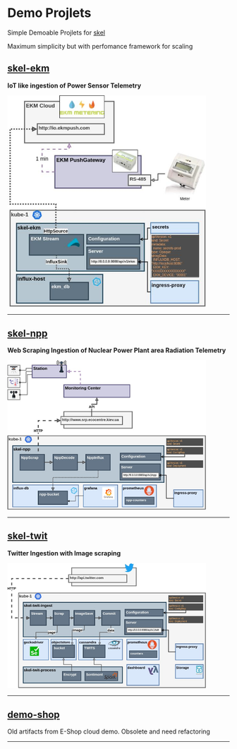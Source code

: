 # Demo Projlets

Simple Demoable Projlets for [skel](https://github.com/syspulse/skel)

Maximum simplicity but with perfomance framework for scaling

## [skel-ekm](skel-ekm)

__IoT like ingestion of Power Sensor Telemetry__

<img src="skel-ekm/doc/skel-ekm.jpg" width="450">

----

## [skel-npp](skel-npp) 
__Web Scraping Ingestion of Nuclear Power Plant area Radiation Telemetry__

<img src="skel-npp/doc/Skel-Architecture-skel-npp.jpg" width="450">


----

## [skel-twit](skel-twit)
__Twitter Ingestion with Image scraping__

<img src="skel-twit/doc/Skel-Twit-Architecture.jpg" width="450">

----

## [demo-shop](demo-shop)

Old artifacts from E-Shop cloud demo. Obsolete and need refactoring


----
